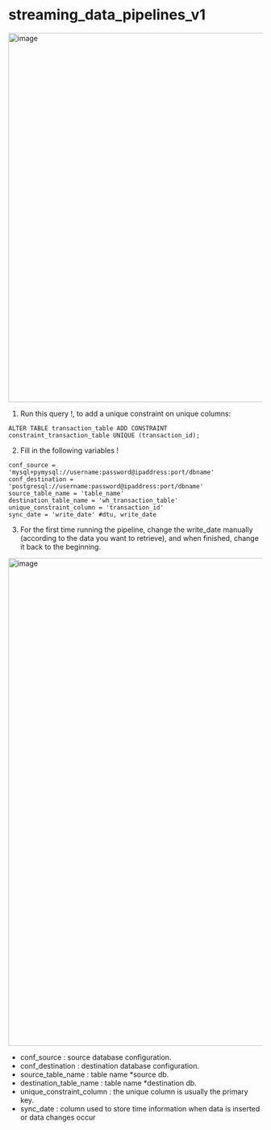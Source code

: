 # streaming_data_pipelines_v1


<img width="732" alt="image" src="https://github.com/rickichann/streaming_data_pipelines_v1/assets/53082147/69260da3-6c57-40e4-af60-15bf648d5131">


1. Run this query !, to add a unique constraint on unique columns:
```
ALTER TABLE transaction_table ADD CONSTRAINT constraint_transaction_table UNIQUE (transaction_id);
```


2. Fill in the following variables !

```
conf_source = 'mysql+pymysql://username:password@ipaddress:port/dbname'
conf_destination = 'postgresql://username:password@ipaddress:port/dbname'
source_table_name = 'table_name'
destination_table_name = 'wh_transaction_table'
unique_constraint_column = 'transaction_id'
sync_date = 'write_date' #dtu, write_date  
```

3. For the first time running the pipeline, change the write_date manually (according to the data you want to retrieve), and when finished, change it back to the beginning.
<img width="967" alt="image" src="https://github.com/rickichann/streaming_data_pipelines_v1/assets/53082147/c4a1d07a-c31b-44a7-811c-46a1dac21056">

- conf_source : source database configuration.
- conf_destination : destination database configuration.
- source_table_name : table name *source db.
- destination_table_name : table name *destination db.
- unique_constraint_column : the unique column is usually the primary key.
- sync_date : column used to store time information when data is inserted or data changes occur
